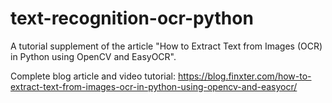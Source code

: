 # text-recognition-ocr-python

A tutorial supplement of the article "How to Extract Text from Images (OCR) in Python using OpenCV and EasyOCR".

Complete blog article and video tutorial: https://blog.finxter.com/how-to-extract-text-from-images-ocr-in-python-using-opencv-and-easyocr/
